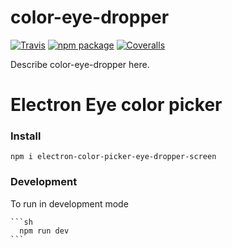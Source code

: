 # color-eye-dropper

[![Travis][build-badge]][build]
[![npm package][npm-badge]][npm]
[![Coveralls][coveralls-badge]][coveralls]

Describe color-eye-dropper here.

# Electron Eye color picker

### Install
  `npm i electron-color-picker-eye-dropper-screen`

### Development

  To run in development mode
    
    ```sh
      npm run dev
    ```


[build-badge]: https://img.shields.io/travis/user/repo/master.png?style=flat-square
[build]: https://travis-ci.org/user/repo

[npm-badge]: https://img.shields.io/npm/v/npm-package.png?style=flat-square
[npm]: https://www.npmjs.org/package/npm-package

[coveralls-badge]: https://img.shields.io/coveralls/user/repo/master.png?style=flat-square
[coveralls]: https://coveralls.io/github/user/repo
